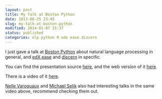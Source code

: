 ```yaml
---
layout: post
title: My Talk at Boston Python
date: 2013-06-25 23:45
slug: my-talk-at-boston-python
modified: 2014-01-07 15:37
status: published
categories: nlp python R edx ease discern
---
```


I just gave a talk at [Boston Python](http://www.meetup.com/bostonpython/events/107649802/) about natural language processing in general, and [edX ease](https://github.com/edx/ease) and [discern](https://github.com/edx/discern) in specific.

You can find the presentation source [here](https://github.com/VikParuchuri/boston-python-ml), and the web version of it [here](http://vikparuchuri.github.io/boston-python-ml).

There is a video of it [here](http://www.youtube.com/watch?v=WSC1-XzyfJU#t=1h24m40s).

[Nelle Varoquaux](https://twitter.com/nvaroqua) and [Michael Selik](https://twitter.com/MikeSelik) also had interesting talks in the same video above, recommend checking them out.